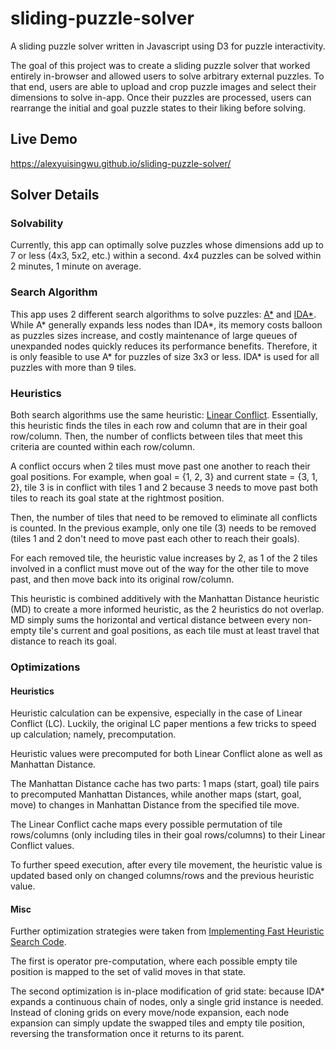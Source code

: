# sliding-puzzle-solver

A sliding puzzle solver written in Javascript using D3 for puzzle interactivity.

The goal of this project was to create a sliding puzzle solver that worked entirely in-browser and allowed users
to solve arbitrary external puzzles. To that end, users are able to upload and crop puzzle images and select
their dimensions to solve in-app. Once their puzzles are processed, users can rearrange the initial and goal puzzle states
to their liking before solving.

## Live Demo
https://alexyuisingwu.github.io/sliding-puzzle-solver/

## Solver Details

### Solvability
Currently, this app can optimally solve puzzles whose dimensions add up to 7 or less (4x3, 5x2, etc.) within a second.
4x4 puzzles can be solved within 2 minutes, 1 minute on average.

### Search Algorithm
This app uses 2 different search algorithms to solve puzzles: [A*](https://en.wikipedia.org/wiki/A*_search_algorithm) and 
[IDA*](https://en.wikipedia.org/wiki/Iterative_deepening_A*). While A* generally expands less nodes than IDA*, its memory
costs balloon as puzzles sizes increase, and costly maintenance of large queues of unexpanded nodes quickly reduces
its performance benefits. Therefore, it is only feasible to use A* for puzzles of size 3x3 or less. IDA*
is used for all puzzles with more than 9 tiles.

### Heuristics
Both search algorithms use the same heuristic: [Linear Conflict](https://www.sciencedirect.com/science/article/pii/002002559290070O).
Essentially, this heuristic finds the tiles in each row and column that are in their goal row/column.
Then, the number of conflicts between tiles that meet this criteria are counted within each row/column.

A conflict occurs when 2 tiles must move past one another to reach their goal positions.
For example, when goal = {1, 2, 3} and current state = {3, 1, 2}, tile 3 is in conflict with tiles 1 and 2
because 3 needs to move past both tiles to reach its goal state at the rightmost position.

Then, the number of tiles that need to be removed to eliminate all conflicts is counted. In the previous example,
only one tile (3) needs to be removed (tiles 1 and 2 don't need to move past each other to reach their goals).

For each removed tile, the heuristic value increases by 2, as 1 of the 2 tiles involved in a conflict
must move out of the way for the other tile to move past, and then move back into its original row/column.

This heuristic is combined additively with the Manhattan Distance heuristic (MD) to create a more informed heuristic, 
as the 2 heuristics do not overlap. MD simply sums the horizontal and vertical distance between every non-empty tile's
current and goal positions, as each tile must at least travel that distance to reach its goal.

### Optimizations

#### Heuristics
Heuristic calculation can be expensive, especially in the case of Linear Conflict (LC). Luckily, the original LC paper
mentions a few tricks to speed up calculation; namely, precomputation.

Heuristic values were precomputed for both Linear Conflict alone as well as Manhattan Distance.

The Manhattan Distance cache has two parts: 
1 maps (start, goal) tile pairs to precomputed Manhattan Distances, while another maps (start, goal, move) to changes in
Manhattan Distance from the specified tile move.

The Linear Conflict cache maps every possible permutation of tile rows/columns 
(only including tiles in their goal rows/columns) to their Linear Conflict values.

To further speed execution, after every tile movement, the heuristic value is updated based only on changed columns/rows 
and the previous heuristic value.

#### Misc
Further optimization strategies were taken from [Implementing Fast Heuristic Search Code](https://www.semanticscholar.org/paper/Implementing-Fast-Heuristic-Search-Code-Burns-Hatem/634f6b6354d459e28f56749051c93130f01ce653).

The first is operator pre-computation, where each possible empty tile position is mapped to the set of valid moves in that state.

The second optimization is in-place modification of grid state: because IDA* expands a continuous chain of nodes, only a single 
grid instance is needed. Instead of cloning grids on every move/node expansion, each node expansion can simply update the swapped tiles 
and empty tile position, reversing the transformation once it returns to its parent.  
